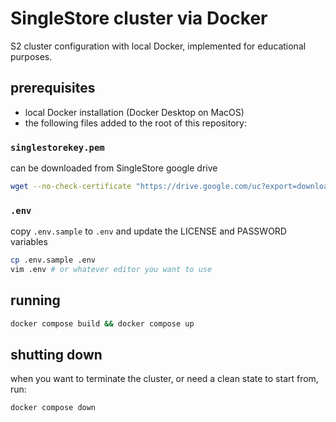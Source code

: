 # SingleStore cluster via Docker

S2 cluster configuration with local Docker, implemented for educational purposes.

## prerequisites

- local Docker installation (Docker Desktop on MacOS)
- the following files added to the root of this repository:

### `singlestorekey.pem`

can be downloaded from SingleStore google drive

```sh
wget --no-check-certificate "https://drive.google.com/uc?export=download&id=1uxawQ3weAFs1I24-lnL5Pgl2BdKAv5Gr" -O singlestorekey.pem
```

### `.env`

copy `.env.sample` to `.env` and update the LICENSE and PASSWORD variables

```sh
cp .env.sample .env
vim .env # or whatever editor you want to use
```

## running

```sh
docker compose build && docker compose up
```

## shutting down

when you want to terminate the cluster, or need a clean state to start from, run:

```sh
docker compose down
```
